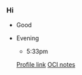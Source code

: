 ### Hi
- Good
- Evening
  - 5:33pm
  
  [Profile link](www.google.com)
  [OCI notes](https://github.com/durantapatra/textingrepos/tree/main)
